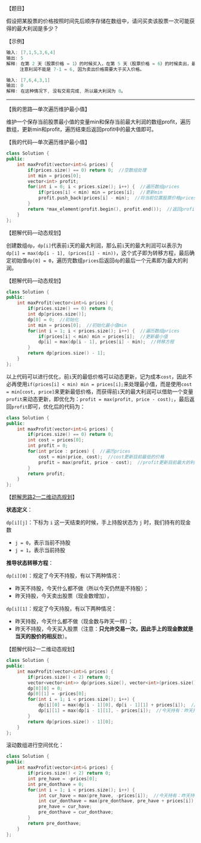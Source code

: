 【题目】

假设把某股票的价格按照时间先后顺序存储在数组中，请问买卖该股票一次可能获得的最大利润是多少？

【示例】

```c++
输入: [7,1,5,3,6,4]
输出: 5
解释: 在第 2 天（股票价格 = 1）的时候买入，在第 5 天（股票价格 = 6）的时候卖出，最大利润 = 6-1 = 5 。
     注意利润不能是 7-1 = 6, 因为卖出价格需要大于买入价格。
```

```c++
输入: [7,6,4,3,1]
输出: 0
解释: 在这种情况下, 没有交易完成, 所以最大利润为 0。
```

---

【我的思路—单次遍历维护最小值】

维护一个保存当前股票最小值的变量min和保存当前最大利润的数组profit，遍历数组，更新min和profit，遍历结束后返回profit中的最大值即可。

【我的代码—单次遍历维护最小值】

```c++
class Solution {
public:
    int maxProfit(vector<int>& prices) {
        if(prices.size() == 0) return 0;  //空数组处理
        int min = prices[0];
        vector<int> profit;
        for(int i = 0; i < prices.size(); i++) {  //遍历数组prices
            if(prices[i] < min) min = prices[i];  //更新min
            profit.push_back(prices[i] - min);  //将当前位置股票价格prices[i]能取得的最大利润存入profit中
        }
        return *max_element(profit.begin(), profit.end());  //返回profit中的最大值
    }
};
```

【题解代码—动态规划】

创建数组`dp`，`dp[i]`代表前`i`天的最大利润，那么前`i`天的最大利润可以表示为`dp[i] = max(dp[i - 1], (prices[i] - min))`，这个式子即为转移方程，最后确定初始值`dp[0] = 0`，遍历完数组`prices`后返回`dp`的最后一个元素即为最大的利润。

【题解代码—动态规划】

```c++
class Solution {
public:
    int maxProfit(vector<int>& prices) {
        if(prices.size() == 0) return 0;
        int dp[prices.size()];
        dp[0] = 0;  //初始化
        int min = prices[0];  //初始化最小值min
        for(int i = 1; i < prices.size(); i++) {  //遍历数组prices
            if(prices[i] < min) min = prices[i];  //更新最小值
            dp[i] = max(dp[i - 1], prices[i] - min);  //转移方程
        }
        return dp[prices.size() - 1];  
    }
};
```

以上代码可以进行优化，前`i`天的最低价格可以动态更新，记为成本`cost`，因此不必再使用`if(prices[i] < min) min = prices[i];`来处理最小值，而是使用`cost = min[cost, price]`来更新最低价格，而获得前`i`天的最大利润可以借助一个变量`profit`来动态更新，即优化为：`profit = max(profit, price - cost);`，最后返回`profit`即可，优化后的代码为：

```c++
class Solution {
public:
    int maxProfit(vector<int>& prices) {
        if(prices.size() == 0) return 0;
        int cost = prices[0];
        int profit = 0;
        for(int price : prices) {  //遍历prices
            cost = min(price, cost);  //cost更新目前最低的价格
            profit = max(profit, price - cost);  //profit更新目前最大的利润
        }
        return profit;
    }
};
```

【[题解思路2—二维动态规划](https://leetcode-cn.com/problems/best-time-to-buy-and-sell-stock/solution/bao-li-mei-ju-dong-tai-gui-hua-chai-fen-si-xiang-b/)】

**状态定义**：

`dp[i][j]`：下标为 `i` 这一天结束的时候，手上持股状态为 `j` 时，我们持有的现金数

* `j = 0`，表示当前不持股
* `j = 1`，表示当前持股

**推导状态转移方程**：

`dp[i][0]`：规定了今天不持股，有以下两种情况：

* 昨天不持股，今天什么都不做（所以今天仍然是不持股）；
* 昨天持股，今天卖出股票（现金数增加），

`dp[i][1]`：规定了今天持股，有以下两种情况：

* 昨天持股，今天什么都不做（现金数与昨天一样）；
* 昨天不持股，今天买入股票（注意：**只允许交易一次，因此手上的现金数就是当天的股价的相反**数）。

【题解代码2—二维动态规划】

```c++
class Solution {
public:
    int maxProfit(vector<int>& prices) {
        if(prices.size() < 2) return 0;
        vector<vector<int>> dp(prices.size(), vector<int>(prices.size(), 0));
        dp[0][0] = 0;
        dp[0][1] = -prices[0];
        for(int i = 1; i < prices.size(); i++) {
            dp[i][0] = max(dp[i - 1][0], dp[i - 1][1] + prices[i]);  //今天不持有：昨天不持有（今天不动），昨天持有（今天卖出）
            dp[i][1] = max(dp[i - 1][1], - prices[i]);  //今天持有：昨天持有（今天不动），昨天不持有（今天买入）
        }
        return dp[prices.size() - 1][0];
    }
};
```

滚动数组进行空间优化：

```c++
class Solution {
public:
    int maxProfit(vector<int>& prices) {
        if(prices.size() < 2) return 0;
        int pre_have = -prices[0];
        int pre_donthave = 0;
        for(int i = 1; i < prices.size(); i++) {
            int cur_have = max(pre_have, -prices[i]);  //今天持有：昨天持有（今天不动），昨天不持有（今天买入）
            int cur_donthave = max(pre_donthave, pre_have + prices[i]); //今天不持有：昨天不持有（今天不动），昨天持有（今天卖出）
            pre_have = cur_have;
            pre_donthave = cur_donthave;
        }
        return pre_donthave;
    }
};
```

